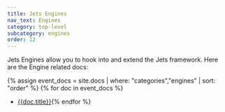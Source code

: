 ```yaml
---
title: Jets Engines
nav_text: Engines
category: top-level
subcategory: engines
order: 12
---
```


Jets Engines allow you to hook into and extend the Jets framework. Here are the Engine related docs:

{% assign event_docs = site.docs | where: "categories","engines" | sort: "order" %}
{% for doc in event_docs %}
* [{{doc.title}}]({{doc.url}}){% endfor %}
